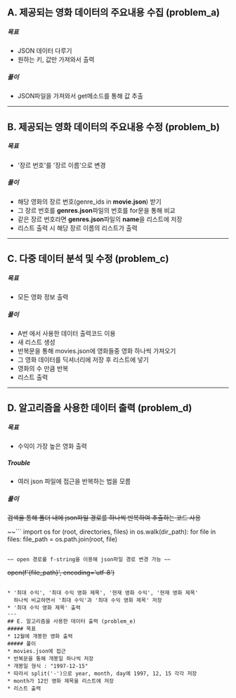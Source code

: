 ## A. 제공되는 영화 데이터의 주요내용 수집 (problem_a)
##### 목표
* JSON 데이터 다루기
* 원하는 키, 값만 가져와서 출력
##### 풀이
* JSON파일을 가져와서 get메소드를 통해 값 추출

---

## B. 제공되는 영화 데이터의 주요내용 수정 (problem_b)
##### 목표
* '장르 번호'를 '장르 이름'으로 변경 
##### 풀이
* 해당 영화의 장르 번호(genre_ids in **movie.json**) 받기
* 그 장르 번호를 **genres.json**파일의 번호를 for문을 통해 비교
* 같은 장르 번호라면 **genres.json**파일의 **name**을 리스트에 저장
* 리스트 출력 시 해당 장르 이름의 리스트가 출력

---

## C. 다중 데이터 분석 및 수정 (problem_c)
##### 목표
* 모든 영화 정보 출력
##### 풀이
* A번 에서 사용한 데이터 출력코드 이용
* 새 리스트 생성
* 반복문을 통해 movies.json에 영화들중 영화 하나씩 가져오기
* 그 영화 데이터를 딕셔너리에 저장 후 리스트에 넣기
* 영화의 수 만큼 반복
* 리스트 출력

---

## D. 알고리즘을 사용한 데이터 출력 (problem_d)
##### 목표
* 수익이 가장 높은 영화 출력
##### Trouble
* 여러 json 파일에 접근을 반복하는 법을 모름
##### 풀이
~~검색을 통해 폴더 내에 json파일 경로를 하나씩 반복하여 추출하는 코드 사용~~

~~```
import os
for (root, directories, files) in os.walk(dir_path):
    for file in files:
        file_path = os.path.join(root, file)
```      

~~ open 경로를 f-string을 이용해 json파일 경로 변경 가능 ~~

```
~~open(f'{file_path}', encoding='utf-8')~~
```

* '최대 수익', '최대 수익 영화 제목', '현재 영화 수익', '현재 영화 제목'
  하나씩 비교하면서 '최대 수익'과 '최대 수익 영화 제목' 저장
* '최대 수익 영화 제목' 출력
---
## E. 알고리즘을 사용한 데이터 출력 (problem_e)
##### 목표
* 12월에 개봉한 영화 출력
##### 풀이
* movies.json에 접근
* 반복문을 통해 개봉일 하나씩 저장
* 개봉일 형식 : "1997-12-15"
* 따라서 split('-')으로 year, month, day에 1997, 12, 15 각각 저장
* month가 12인 영화 제목을 리스트에 저장
* 리스트 출력
